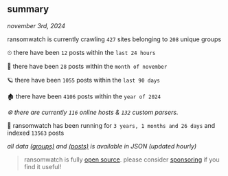 
## summary
_november 3rd, 2024_

ransomwatch is currently crawling `427` sites belonging to `208` unique groups

⏲ there have been `12` posts within the `last 24 hours`

🦈 there have been `28` posts within the `month of november`

🪐 there have been `1055` posts within the `last 90 days`

🏚 there have been `4106` posts within the `year of 2024`

_⚙️ there are currently `116` online hosts & `132` custom parsers._

🦕 ransomwatch has been running for `3 years, 1 months and 26 days` and indexed `13563` posts

_all data  [(groups)](http://ransomwhat.telemetry.ltd/groups) and [(posts)](http://ransomwhat.telemetry.ltd/posts) is available in JSON (updated hourly)_

> ransomwatch is fully [open source](https://github.com/joshhighet/ransomwatch#ransomwatch--). please consider [sponsoring](https://github.com/sponsors/joshhighet) if you find it useful!
